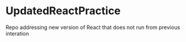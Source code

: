 # UpdatedReactPractice
Repo addressing new version of React that does not run from previous interation
